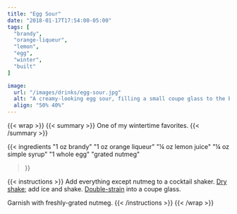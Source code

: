 ```yaml
---
title: "Egg Sour"
date: "2018-01-17T17:54:00-05:00"
tags: [
  "brandy",
  "orange-liqueur",
  "lemon",
  "egg",
  "winter",
  "built"
]

image:
  url: "/images/drinks/egg-sour.jpg"
  alt: "A creamy-looking egg sour, filling a small coupe glass to the brim"
  align: "50% 40%"
---
```

{{< wrap >}}
{{< summary >}}
One of my wintertime favorites.
{{< /summary >}}

{{< ingredients
  "1 oz brandy"
  "1 oz orange liqueur"
  "¼ oz lemon juice"
  "¼ oz simple syrup"
  "1 whole egg"
  "grated nutmeg"
>}}

{{< instructions >}}
Add everything except nutmeg to a cocktail shaker. [Dry shake](/techniques/shaking/#dry-shaking); add ice and shake. [Double-strain](/techniques/straining/#double-straining) into a coupe glass.

Garnish with freshly-grated nutmeg.
{{< /instructions >}}
{{< /wrap >}}
